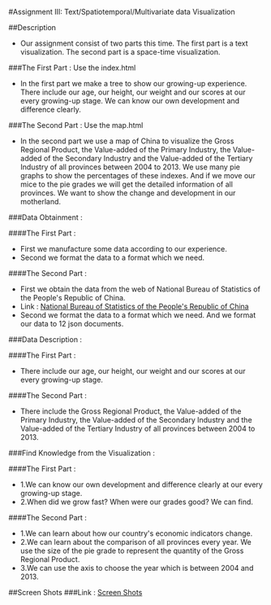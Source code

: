 #Assignment III: Text/Spatiotemporal/Multivariate data Visualization
 
##Description
+ Our assignment consist of two parts this time. The first part is a text visualization. The second part is a space-time visualization. 

###The First Part : Use the index.html
+ In the first part we make a tree to show our growing-up experience. There include our age, our height, our weight and our scores at our every growing-up stage. We can know our own development and difference clearly.

###The Second Part : Use the map.html
+ In the second part we use a map of China to visualize the Gross Regional Product, the Value-added of the Primary Industry, the Value-added of the Secondary Industry and the Value-added of the Tertiary Industry of all provinces between 2004 to 2013. We use many pie graphs to show the percentages of these indexes. And if we move our mice to the pie grades we will get the detailed information of all provinces. We want to show the change and development in our motherland.

###Data Obtainment :

####The First Part :
+ First we manufacture some data according to our experience.
+ Second we format the data to a format which we need. 

####The Second Part :
+ First we obtain the data from the web of National Bureau of Statistics of the People's Republic of China.
+ Link : [National Bureau of Statistics of the People's Republic of China](http://www.stats.gov.cn/)
+ Second we format the data to a format which we need. And we format our data to 12 json documents.
 
###Data Description :

####The First Part :
+ There include our age, our height, our weight and our scores at our every growing-up stage.

####The Second Part :
+ There include the Gross Regional Product, the Value-added of the Primary Industry, the Value-added of the Secondary Industry and the Value-added of the Tertiary Industry of all provinces between 2004 to 2013.
 
###Find Knowledge from the Visualization :

####The First Part :
+ 1.We can know our own development and difference clearly at our every growing-up stage.
+ 2.When did we grow fast? When were our grades good? We can find.

####The Second Part :
+ 1.We can learn about how our country's economic indicators change.
+ 2.We can learn about the comparison of all provinces every year. We use the size of the pie grade to represent the quantity of the Gross Regional Product.
+ 3.We can use the axis to choose the year which is between 2004 and 2013.
 
##Screen Shots
###Link : [Screen Shots](http://211.147.15.14/UCAS_14_Fall/index.php/WangFengyang_ZhuYanguanzhong_A3#Screen_Shots)